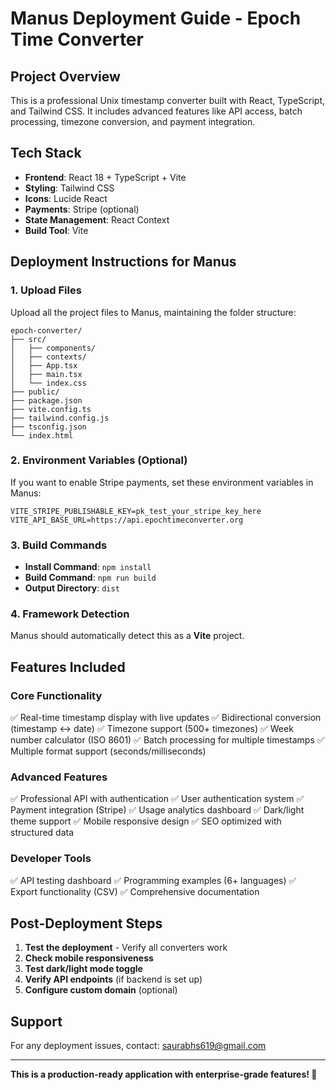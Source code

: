 # Manus Deployment Guide - Epoch Time Converter

## Project Overview
This is a professional Unix timestamp converter built with React, TypeScript, and Tailwind CSS. It includes advanced features like API access, batch processing, timezone conversion, and payment integration.

## Tech Stack
- **Frontend**: React 18 + TypeScript + Vite
- **Styling**: Tailwind CSS
- **Icons**: Lucide React
- **Payments**: Stripe (optional)
- **State Management**: React Context
- **Build Tool**: Vite

## Deployment Instructions for Manus

### 1. Upload Files
Upload all the project files to Manus, maintaining the folder structure:

```
epoch-converter/
├── src/
│   ├── components/
│   ├── contexts/
│   ├── App.tsx
│   ├── main.tsx
│   └── index.css
├── public/
├── package.json
├── vite.config.ts
├── tailwind.config.js
├── tsconfig.json
└── index.html
```

### 2. Environment Variables (Optional)
If you want to enable Stripe payments, set these environment variables in Manus:

```
VITE_STRIPE_PUBLISHABLE_KEY=pk_test_your_stripe_key_here
VITE_API_BASE_URL=https://api.epochtimeconverter.org
```

### 3. Build Commands
- **Install Command**: `npm install`
- **Build Command**: `npm run build`
- **Output Directory**: `dist`

### 4. Framework Detection
Manus should automatically detect this as a **Vite** project.

## Features Included

### Core Functionality
✅ Real-time timestamp display with live updates
✅ Bidirectional conversion (timestamp ↔ date)
✅ Timezone support (500+ timezones)
✅ Week number calculator (ISO 8601)
✅ Batch processing for multiple timestamps
✅ Multiple format support (seconds/milliseconds)

### Advanced Features
✅ Professional API with authentication
✅ User authentication system
✅ Payment integration (Stripe)
✅ Usage analytics dashboard
✅ Dark/light theme support
✅ Mobile responsive design
✅ SEO optimized with structured data

### Developer Tools
✅ API testing dashboard
✅ Programming examples (6+ languages)
✅ Export functionality (CSV)
✅ Comprehensive documentation

## Post-Deployment Steps

1. **Test the deployment** - Verify all converters work
2. **Check mobile responsiveness**
3. **Test dark/light mode toggle**
4. **Verify API endpoints** (if backend is set up)
5. **Configure custom domain** (optional)

## Support
For any deployment issues, contact: saurabhs619@gmail.com

---

**This is a production-ready application with enterprise-grade features! 🚀**